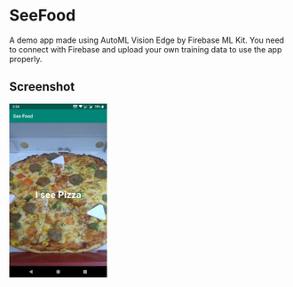 # SeeFood

A demo app made using AutoML Vision Edge by Firebase ML Kit. You need to connect with Firebase and upload your own training data to use the app properly.

## Screenshot

<img width="35%" src="screenshots/screenshot.png" />
